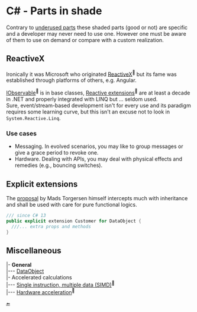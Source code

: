 # C# - Parts in shade

Contrary to [underused parts](cs-underused_sides.md) these shaded parts (good or not) are specific and a developer may never need to use one. However one must be aware of them to use on demand or compare with a custom realization.

## ReactiveX

Ironically it was Microsoft who originated [ReactiveX](https://reactivex.io/)<sup>🔗</sup> but its fame was established through platforms of others, e.g. Angular.

[IObservable](https://docs.microsoft.com/en-us/dotnet/api/system.iobservable-1)<sup>🔗</sup> is in base classes, [Reactive extensions](https://github.com/dotnet/reactive)<sup>🔗</sup> are at least a decade in .NET and properly integrated with LINQ but ... seldom used.\
Sure, event/stream-based development isn't for every use and its paradigm requires some learning curve, but this isn't an excuse not to look in `System.Reactive.Linq`.

### Use cases

* Messaging. In evolved scenarios, you may like to group messages or give a grace period to revoke one.
* Hardware. Dealing with APIs, you may deal with physical effects and remedies (e.g., bouncing switches).

## Explicit extensions

The [proposal](https://github.com/dotnet/csharplang/blob/main/proposals/extensions.md) by Mads Torgersen himself intercepts much with inheritance and shall be used with care for pure functional logics.

```csharp
/// since C# 13
public explicit extension Customer for DataObject {
  ///... extra props and methods
}
```

## Miscellaneous
|- **General**\
|--- [DataObject](https://learn.microsoft.com/en-us/dotnet/api/system.windows.forms.dataobject)\
|- Accelerated calculations\
|--- [Single instruction, multiple data (SIMD)](https://learn.microsoft.com/en-us/dotnet/standard/simd)<sup>🔗</sup>\
|--- [Hardware acceleration](https://learn.microsoft.com/en-us/dotnet/desktop/wpf/advanced/optimizing-performance-taking-advantage-of-hardware)<sup>🔗</sup>

🔚
